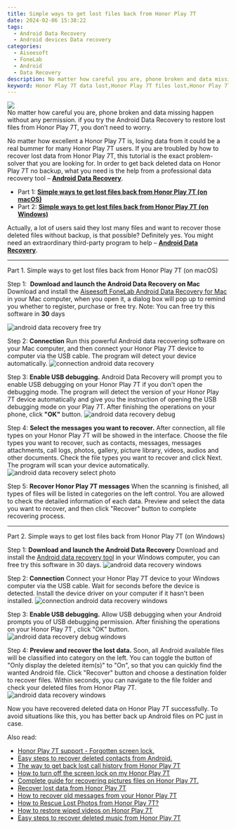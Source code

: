 ```yaml
---
title: Simple ways to get lost files back from Honor Play 7T
date: 2024-02-06 15:38:22
tags: 
  - Android Data Recovery
  - Android devices Data recovery
categories: 
  - Aiseesoft
  - FoneLab
  - Android
  - Data Recovery
description: No matter how careful you are, phone broken and data missing happen without any permission. if you try the Android Data Recovery to restore lost files from Honor Play 7T, you don’t need to worry.
keyword: Honor Play 7T data lost,Honor Play 7T files lost,Honor Play 7T data retrieval,Honor Play 7T data recovery,undelete data from Honor Play 7T,broken Honor Play 7T data recovery solution,recover deleted data 2018 for Honor Play 7T,how to retrieve deleted data from my Honor Play 7T,restore data when deleted in Honor Play 7T,Honor Play 7T data disappeared,how to recover data Honor Play 7T,how to get the data back on Honor Play 7T
---
```


<img src="https://img0mobiles.techidaily.com/images/best-assets/devices/honor/honor-play-7t/1.jpg" class="atpl-imgstyle"  />

<div class="atpl-content atpl-for-fonelab-android recover-data">

<div class="atpl-post-description-part-1">
No matter how careful you are, phone broken and data missing happen without any permission. if you try the Android Data Recovery to restore lost files from Honor Play 7T, you don’t need to worry.
</div>
<div class="atpl-post-device-model-description">

</div>




<div class="atpl-post-description-part-2">
<div class="tpl-content-sub-paragraph-normal">
  <p>
    No matter how excellent a Honor Play 7T is, losing data from it could be a real bummer for many Honor Play 7T users. If you are troubled by how to recover lost data from Honor Play 7T, this tutorial is the exact problem-solver that you are looking for. In order to get back deleted data on Honor Play 7T no backup, what you need is the help from a professional data recovery tool – <a href="https://tools.techidaily.com/aiseesoft-android-data-recovery/" target="_blank" rel="noopener"><strong>Android Data Recovery</strong></a>.
  </p>
</div>
</div>


<ul>
  <li>Part 1: <strong><a href="#p1">Simple ways to get lost files back from Honor Play 7T (on macOS)</a></strong></li>
  <li>Part 2: <strong><a href="#p2">Simple ways to get lost files back from Honor Play 7T (on Windows)</a></strong></li>
</ul>


<div class="atpl-post-description-part-3">
<div class="tpl-content-sub-paragraph-normal">
    <p>
        Actually, a lot of users said they lost many files and want to recover those deleted files without backup, is that possible? Definitely yes. You might need an extraordinary third-party program to help – <a href="https://tools.techidaily.com/aiseesoft-android-data-recovery/" target="_blank" rel="noopener"><strong>Android Data Recovery</strong></a>.
    </p>
</div>
</div>


<!-- Part 1 -->
<a id="p1" name="p1" ></a><hr>

<div>
  <span class="atpl-step-part-style">Part 1. Simple ways to get lost files back from Honor Play 7T (on macOS)</span>
</div>  

<span class="atpl-stepstyle-a"><span>Step 1: </span></span> <strong>Download and launch the Android Data Recovery on Mac</strong>
Download and install the <a href="https://tools.techidaily.com/aiseesoft-android-data-recovery-for-mac/" target="_blank" rel="noopener">Aiseesoft FoneLab Android Data Recovery for Mac</a> in your Mac computer, when you open it, a dialog box will pop up to remind you whether to register, purchase or free try.
Note: You can free try this software in <strong>30</strong> days

<img src="https://tools.techidaily.com/images/apps/aiseesoft/android-data-recovery/mac-free-try.png" class="atpl-imgstyle" alt="android data recovery free try" />

<span class="atpl-stepstyle-a"><span>Step 2: </span></span> <strong>Connection</strong>
Run this powerful Android data recovering software on your Mac computer, and then connect your Honor Play 7T device to computer via the USB cable. The program will detect your device automatically.
<img src="https://tools.techidaily.com/images/apps/aiseesoft/android-data-recovery/mac-connection-interface.jpg" class="atpl-imgstyle" alt="connection android data recovery" />

<span class="atpl-stepstyle-a"><span>Step 3: </span></span> <strong>Enable USB debugging.</strong>
Android Data Recovery will prompt you to enable USB debugging on your Honor Play 7T  if you don't open the debugging mode. The program will detect the version of your Honor Play 7T device automatically and give you the instruction of opening the USB debugging mode on your Play 7T. After finishing the operations on your phone, click <strong>"OK"</strong> button.
<img src="https://tools.techidaily.com/images/apps/aiseesoft/android-data-recovery/mac-android-usb-debug.jpg"  class="atpl-imgstyle" alt="android data recovery debug" />

<span class="atpl-stepstyle-a"><span>Step 4: </span></span> <strong>Select the messages you want to recover.</strong>
After connection, all file types on your Honor Play 7T will be showed in the interface. Choose the file types you want to recover, such as contacts, messages, messages attachments, call logs, photos, gallery, picture library, videos, audios and other documents. Check the file types you want to recover and click Next. The program will scan your device automatically.
<img src="https://tools.techidaily.com/images/apps/aiseesoft/android-data-recovery/mac-choose-type-photos.jpg" class="atpl-imgstyle" alt="android data recovery select photo" />

<span class="atpl-stepstyle-a"><span>Step 5: </span></span> <strong>Recover Honor Play 7T messages</strong>
When the scanning is finished, all types of files will be listed in categories on the left control. You are allowed to check the detailed information of each data. Preview and select the data you want to recover, and then click "Recover" button to complete recovering process.


<a id="p2" name="p2"></a><hr>

<!-- Part 2 -->
<div>
  <span class="atpl-step-part-style">Part 2. Simple ways to get lost files back from Honor Play 7T (on Windows)</span>
</div>

<span class="atpl-stepstyle-a"><span>Step 1: </span></span> <strong>Download and launch the Android Data Recovery</strong>
Download and install the <a href="https://tools.techidaily.com/aiseesoft-android-data-recovery-for-win/" target="_blank" rel="noopener">Android data recovery tool</a> in your Windows computer, you can free try this software in 30 days.
<img src="https://tools.techidaily.com/images/apps/aiseesoft/android-data-recovery/win-start-interface.png"  class="atpl-imgstyle" alt="android data recovery windows" />

<span class="atpl-stepstyle-a"><span>Step 2: </span></span> <strong>Connection</strong>
Connect your Honor Play 7T device to your Windows computer via the USB cable. Wait for seconds before the device is detected. Install the device driver on your computer if it hasn't been installed.
<img src="https://tools.techidaily.com/images/apps/aiseesoft/android-data-recovery/win-connection-interface.png" class="atpl-imgstyle" alt="connection android data recovery windows" />

<span class="atpl-stepstyle-a"><span>Step 3: </span></span> <strong>Enable USB debugging.</strong>
Allow USB debugging when your Android prompts you of USB debugging permission. After finishing the operations on your Honor Play 7T , click "OK" button.
<img src="https://tools.techidaily.com/images/apps/aiseesoft/android-data-recovery/win-android-usb-debug.png" class="atpl-imgstyle" alt="android data recovery debug windows" />

<span class="atpl-stepstyle-a"><span>Step 4: </span></span> <strong>Preview and recover the lost data.</strong>
Soon, all Android available files will be classified into category on the left. You can toggle the button of "Only display the deleted item(s)" to "On", so that you can quickly find the wanted Android file. Click "Recover" button and choose a destination folder to recover files. Within seconds, you can navigate to the file folder and check your deleted files from Honor Play 7T.
<img src="https://tools.techidaily.com/images/apps/aiseesoft/android-data-recovery/win-recover-photos.png" class="atpl-imgstyle" alt="android data recovery windows" />

<div class="atpl-post-description-part-4">
<div class="tpl-content-sub-paragraph-normal">
    <p>
        Now you have recovered deleted data on Honor Play 7T successfully. To avoid situations like this, you has better back up Android files on PC just in case.
    </p>
</div>
</div>


<ins class="adsbygoogle"
     style="display:block"
     data-ad-client="ca-pub-7571918770474297"
     data-ad-slot="8358498916"
     data-ad-format="auto"
     data-full-width-responsive="true"></ins>

<span class="atpl-alsoreadstyle">Also read:</span>
<div><ul>
<li><a href="/honor-play-7t-support-forgotten-screen-lock-by-drfone-android-unlock-android-unlock/" target="_blank" rel="noopener"><u>Honor Play 7T support - Forgotten screen lock.</u></a></li>
<li><a href="/easy-steps-to-recover-deleted-contacts-from-android-by-fonelab-android-recover-contacts/" target="_blank" rel="noopener"><u>Easy steps to recover deleted contacts from Android.</u></a></li>
<li><a href="/the-way-to-get-back-lost-call-history-from-honor-play-7t-by-fonelab-android-recover-call-logs/" target="_blank" rel="noopener"><u>The way to get back lost call history from Honor Play 7T</u></a></li>
<li><a href="/how-to-turn-off-the-screen-lock-on-my-honor-play-7t-by-drfone-android-unlock-android-unlock/" target="_blank" rel="noopener"><u>How to turn off the screen lock on my Honor Play 7T</u></a></li>
<li><a href="/complete-guide-for-recovering-pictures-files-on-honor-play-7t-by-fonelab-android-recover-pictures/" target="_blank" rel="noopener"><u>Complete guide for recovering pictures files on Honor Play 7T.</u></a></li>
<li><a href="/recover-lost-data-from-honor-play-7t-by-fonelab-android-recover-data/" target="_blank" rel="noopener"><u>Recover lost data from Honor Play 7T</u></a></li>
<li><a href="/how-to-recover-old-messages-from-your-honor-play-7t-by-fonelab-android-recover-messages/" target="_blank" rel="noopener"><u>How to recover old messages from your Honor Play 7T</u></a></li>
<li><a href="/how-to-rescue-lost-photos-from-honor-play-7t-by-fonelab-android-recover-photos/" target="_blank" rel="noopener"><u>How to Rescue Lost Photos from Honor Play 7T?</u></a></li>
<li><a href="/how-to-restore-wiped-videos-on-honor-play-7t-by-fonelab-android-recover-video/" target="_blank" rel="noopener"><u>How to restore wiped videos on Honor Play 7T</u></a></li>
<li><a href="/easy-steps-to-recover-deleted-music-from-honor-play-7t-by-fonelab-android-recover-music/" target="_blank" rel="noopener"><u>Easy steps to recover deleted music from Honor Play 7T</u></a></li>
</ul></div>

</div>
